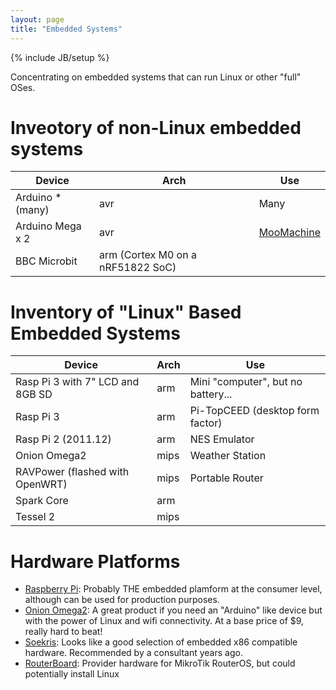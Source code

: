 ```yaml
---
layout: page
title: "Embedded Systems"
---
```

{% include JB/setup %}

Concentrating on embedded systems that can run Linux or other "full" OSes.

# Inveotory of non-Linux embedded systems

| Device | Arch | Use |
| --- | --- | --- |
| Arduino * (many) | avr | Many |
| Arduino Mega x 2 | avr |  [MooMachine](http://www.stevenmiller.info/home/projects/moomachinehome) |
| BBC Microbit | arm (Cortex M0 on a nRF51822 SoC) |  |



# Inventory of "Linux" Based Embedded Systems

| Device | Arch | Use |
| --- | --- | --- |
| Rasp Pi 3 with 7" LCD and 8GB SD | arm | Mini "computer", but no battery... |
| Rasp Pi 3 | arm | Pi-TopCEED (desktop form factor) |
| Rasp Pi 2 (2011.12) | arm | NES Emulator |
| Onion Omega2 | mips | Weather Station | 
| RAVPower (flashed with OpenWRT) | mips | Portable Router | 
| Spark Core | arm  |  |
| Tessel 2 | mips |  |

# Hardware Platforms

  * [Raspberry Pi](https://www.raspberrypi.org/):  Probably THE embedded plamform at the consumer level, although can be used for production purposes.
  * [Onion Omega2](https://onion.io/Omega2/):  A great product if you need an "Arduino" like device but with the power of Linux and wifi connectivity.  At a base price of $9, really hard to beat!
  * [Soekris](http://soekris.com/): Looks like a good selection of embedded x86 compatible hardware.  Recommended by a consultant years ago.
  * [RouterBoard](http://routerboard.com): Provider hardware for MikroTik RouterOS, but could potentially install Linux

